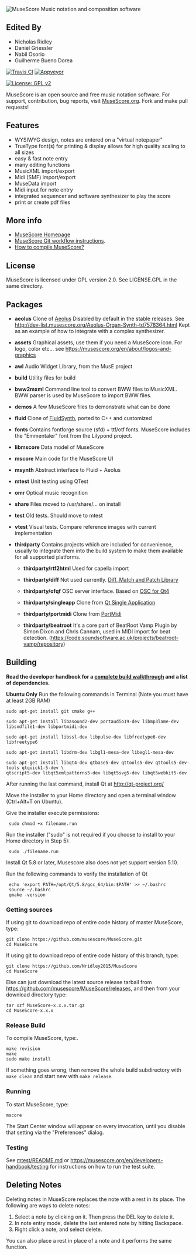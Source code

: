 ![MuseScore](mscore/data/musescore_logo_full.png)
 Music notation and composition software

## Edited By

* Nicholas Ridley
* Daniel Griessler
* Nabil Osorio
* Guilherme Bueno Dorea

[![Travis CI](https://secure.travis-ci.org/musescore/MuseScore.svg)](https://travis-ci.org/musescore/MuseScore)
[![Appveyor](https://ci.appveyor.com/api/projects/status/bp3ww6v985i64ece/branch/master?svg=true)](https://ci.appveyor.com/project/MuseScore/musescore/branch/master)

[![License: GPL v2](https://img.shields.io/badge/License-GPL%20v2-blue.svg)](https://www.gnu.org/licenses/old-licenses/gpl-2.0.html)

MuseScore is an open source and free music notation software.
For support, contribution, bug reports, visit [MuseScore.org](https://musescore.org). Fork and make pull requests!

## Features

* WYSIWYG design, notes are entered on a "virtual notepaper"
* TrueType font(s) for printing & display allows for high quality scaling to all sizes
* easy & fast note entry
* many editing functions
* MusicXML import/export
* Midi (SMF) import/export
* MuseData import
* Midi input for note entry
* integrated sequencer and software synthesizer to play the score
* print or create pdf files

## More info
* [MuseScore Homepage](https://musescore.org)
* [MuseScore Git workflow instructions](https://musescore.org/en/developers-handbook/git-workflow).
* [How to compile MuseScore?](https://musescore.org/en/developers-handbook/compilation)

## License
MuseScore is licensed under GPL version 2.0. See LICENSE.GPL in the same directory.

## Packages
* **aeolus** Clone of [Aeolus](http://kokkinizita.linuxaudio.org/linuxaudio/aeolus/)
Disabled by default in the stable releases. See http://dev-list.musescore.org/Aeolus-Organ-Synth-td7578364.html
Kept as an example of how to integrate with a complex synthesizer.

* **assets** Graphical assets, use them if you need a MuseScore icon. For logo, color etc... see https://musescore.org/en/about/logos-and-graphics

* **awl** Audio Widget Library, from the MusE project

* **build** Utility files for build

* **bww2mxml** Command line tool to convert BWW files to MusicXML. BWW parser is used by MuseScore to import BWW files.

* **demos** A few MuseScore files to demonstrate what can be done

* **fluid** Clone of [FluidSynth](https://sourceforge.net/projects/fluidsynth/), ported to C++ and customized

* **fonts** Contains fontforge source (sfd) + ttf/otf fonts. MuseScore includes the "Emmentaler" font from the Lilypond project.

* **libmscore** Data model of MuseScore

* **mscore** Main code for the MuseScore UI

* **msynth** Abstract interface to Fluid + Aeolus

* **mtest** Unit testing using QTest

* **omr** Optical music recognition

* **share** Files moved to /usr/share/... on install

* **test** Old tests. Should move to mtest

* **vtest** Visual tests. Compare reference images with current implementation

* **thirdparty** Contains projects which are included for convenience, usually to integrate them into the build system to make them available for all supported platforms.

    * **thirdparty/rtf2html**
    Used for capella import

    * **thirdparty/diff**
    Not used currently. [Diff, Match and Patch Library](https://code.google.com/p/google-diff-match-patch/)

    * **thirdparty/ofqf**
    OSC server interface. Based on [OSC for Qt4](http://www.arnoldarts.de/projects/ofqf/)

    * **thirdparty/singleapp**
    Clone from [Qt Single Application](https://github.com/qtproject/qt-solutions/tree/master/qtsingleapplication)

    * **thirdparty/portmidi**
    Clone from [PortMidi](https://sourceforge.net/projects/portmedia/)

    * **thirdparty/beatroot**
    It's a core part of BeatRoot Vamp Plugin by Simon Dixon and Chris Cannam,
    used in MIDI import for beat detection. (https://code.soundsoftware.ac.uk/projects/beatroot-vamp/repository)


## Building
**Read the developer handbook for a [complete build walkthrough](https://musescore.org/en/developers-handbook/compilation) and a list of dependencies.**

**Ubuntu Only** 
Run the following commands in Terminal (Note you must have at least 2GB RAM)

    sudo apt-get install git cmake g++

    sudo apt-get install libasound2-dev portaudio19-dev libmp3lame-dev libsndfile1-dev libportmidi-dev

    sudo apt-get install libssl-dev libpulse-dev libfreetype6-dev libfreetype6

    sudo apt-get install libdrm-dev libgl1-mesa-dev libegl1-mesa-dev

    sudo apt-get install libqt4-dev qtbase5-dev qttools5-dev qttools5-dev-tools qtquick1-5-dev \
    qtscript5-dev libqt5xmlpatterns5-dev libqt5svg5-dev libqt5webkit5-dev

After running the last command, install Qt at  http://qt-project.org/

Move the installer to your Home directory and open a terminal window (Ctrl+Alt+T on Ubuntu).


Give the installer execute permissions:

     sudo chmod +x filename.run


Run the installer ("sudo" is not required if you choose to install to your Home directory in Step 5):
     
     sudo ./filename.run

Install Qt 5.8 or later, Musescore also does not yet support version 5.10.

Run the following commands to verify the installation of Qt

     echo 'export PATH=/opt/Qt/5.8/gcc_64/bin:$PATH' >> ~/.bashrc
     source ~/.bashrc
     qmake -version

 
### Getting sources
If using git to download repo of entire code history of master MuseScore, type:

    git clone https://github.com/musescore/MuseScore.git
    cd MuseScore

If using git to download repo of entire code history of this branch, type:

    git clone https://github.com/Nridley2015/MuseScore
    cd MuseScore
    
Else can just download the latest source release tarball from https://github.com/musescore/MuseScore/releases, and then from your download directory type:

    tar xzf MuseScore-x.x.x.tar.gz
    cd MuseScore-x.x.x

### Release Build
To compile MuseScore, type:.

    make revision
    make 
    sudo make install

If something goes wrong, then remove the whole build subdirectory with `make clean` and start new with `make release`.

### Running
To start MuseScore, type:

    mscore

The Start Center window will appear on every invocation, until you disable that setting via the "Preferences" dialog.

### Testing
See [mtest/README.md](/mtest/README.md) or https://musescore.org/en/developers-handbook/testing for instructions on how to run the test suite.

## Deleting Notes
Deleting notes in MuseScore replaces the note with a rest in its place.
The following are ways to delete notes:

1. Select a note by clicking on it. Then press the DEL key to delete it. 
2. In note entry mode, delete the last entered note by hitting Backspace.
3. Right click a note, and select delete.

You can also place a rest in place of a note and it performs the same function. 

